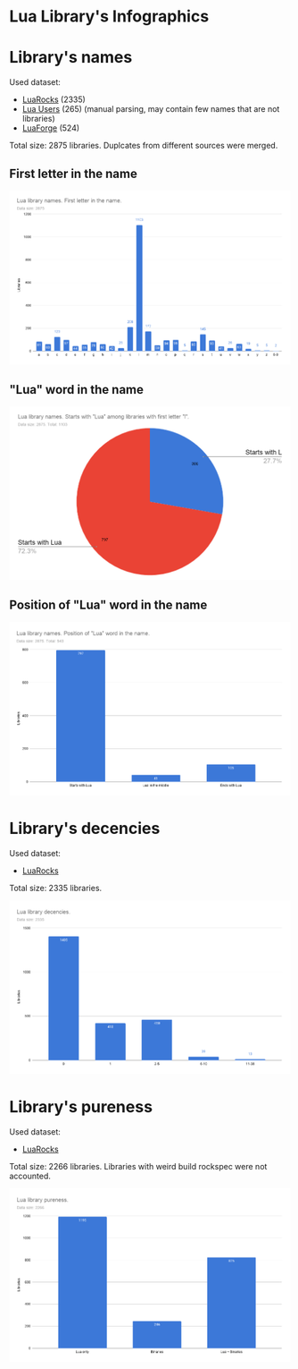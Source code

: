 # Lua Library's Infographics

# Library's names
Used dataset:
  - [LuaRocks](https://luarocks.org/) (2335)
  - [Lua Users](http://lua-users.org/wiki/LibrariesAndBindings) (265) (manual parsing, may contain few names that are not libraries)
  - [LuaForge](http://luaforge.net/) (524)

Total size: 2875 libraries. Duplcates from different sources were merged.

## First letter in the name

![First letter in the name](lualibs_firstletter.png?raw=true "First letter in the name")

## "Lua" word in the name

!["Lua" word in the name](lualibs_haslua.png?raw=true "Lua word in the name")

## Position of "Lua" word in the name

![Position of "Lua" word in the name](lualibs_luapos.png?raw=true "Position of Lua word in the name")

# Library's decencies

Used dataset:
  - [LuaRocks](https://luarocks.org/)
  
Total size: 2335 libraries.

![Library's decencies](lualibs_deps.png?raw=true "Library's decencies")

# Library's pureness

Used dataset:
  - [LuaRocks](https://luarocks.org/)
  
Total size: 2266 libraries. Libraries with weird build rockspec were not accounted.

![Library's pureness](lualibs_pureness.png?raw=true "Library's pureness")

